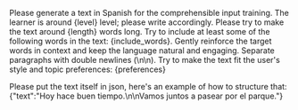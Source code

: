 Please generate a text in Spanish for the comprehensible input training.
The learner is around {level} level; please write accordingly.
Please try to make the text around {length} words long.
Try to include at least some of the following words in the text: {include_words}. Gently reinforce the target words in context and keep the language natural and engaging.
Separate paragraphs with double newlines (\n\n).
Try to make the text fit the user's style and topic preferences: {preferences}

Please put the text itself in json, here's an example of how to structure that:
{"text":"Hoy hace buen tiempo.\n\nVamos juntos a pasear por el parque."}

